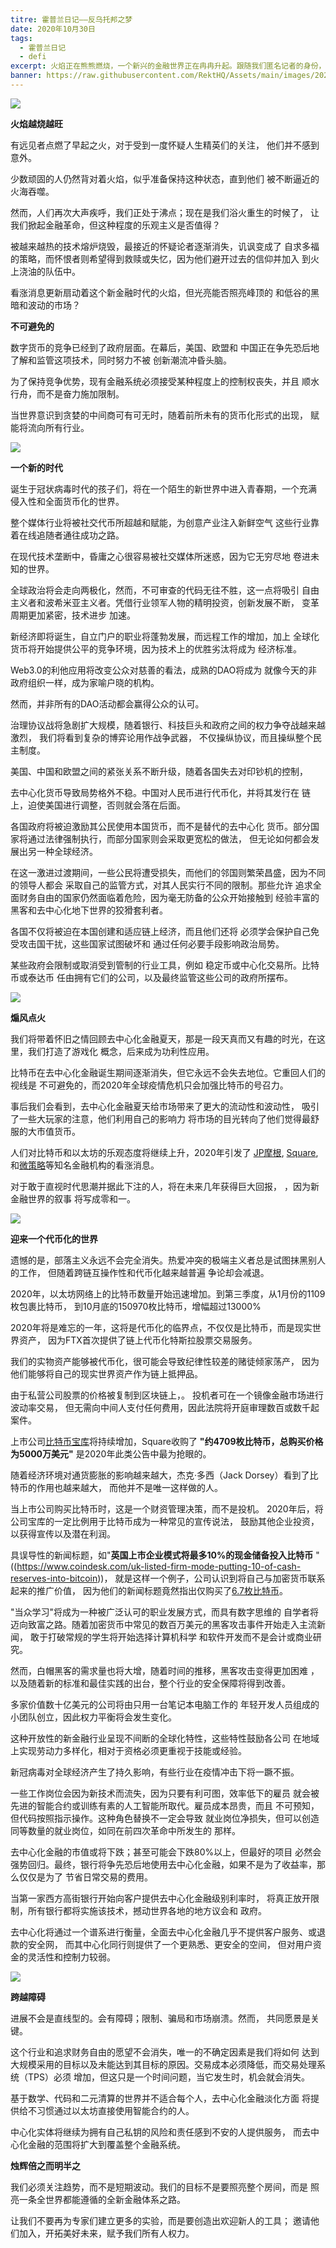 ```yaml
---
titre: 霍普兰日记——反乌托邦之梦
date: 2020年10月30日
tags:
  - 霍普兰日记
  - defi
excerpt: 火焰正在熊熊燃烧，一个新兴的金融世界正在冉冉升起。跟随我们匿名记者的身份， 探索金融的未来。
banner: https://raw.githubusercontent.com/RektHQ/Assets/main/images/2020/11/pasted-image-0.png
---
```


![](https://raw.githubusercontent.com/RektHQ/Assets/main/images/2020/11/pasted-image-0.png)

**火焰越烧越旺**

有远见者点燃了早起之火，对于受到一度怀疑人生精英们的关注， 
他们并不感到意外。

少数顽固的人仍然背对着火焰，似乎准备保持这种状态，直到他们
被不断逼近的火海吞噬。

然而，人们再次大声疾呼，我们正处于沸点；现在是我们浴火重生的时候了，
让我们掀起金融革命，但这种程度的乐观主义是否值得？

被越来越热的技术熔炉烧毁，最接近的怀疑论者逐渐消失，讥讽变成了
自求多福的策略，而怀恨者则希望得到救赎或失忆，因为他们避开过去的信仰并加入
到火上浇油的队伍中。

看涨消息更新扇动着这个新金融时代的火焰，但光亮能否照亮峰顶的
和低谷的黑暗和波动的市场？

**不可避免的**

数字货币的竞争已经到了政府层面。在幕后，美国、欧盟和
中国正在争先恐后地了解和监管这项技术，同时努力不被
创新潮流冲昏头脑。

为了保持竞争优势，现有金融系统必须接受某种程度上的控制权丧失，并且
顺水行舟，而不是奋力施加限制。

当世界意识到贪婪的中间商可有可无时，随着前所未有的货币化形式的出现，
赋能将流向所有行业。

![](https://raw.githubusercontent.com/RektHQ/Assets/main/images/2020/10/ship-heating-room-19th-century-.jpg)

**一个新的时代**

诞生于冠状病毒时代的孩子们，将在一个陌生的新世界中进入青春期，一个充满
侵入性和全面货币化的世界。

整个媒体行业将被社交代币所超越和赋能，为创意产业注入新鲜空气
这些行业靠着在线追随者通往成功之路。

在现代技术垄断中，昏庸之心很容易被社交媒体所迷惑，因为它无穷尽地
卷进未知的世界。

全球政治将会走向两极化，然而，不可审查的代码无往不胜，这一点将吸引
自由主义者和波希米亚主义者。凭借行业领军人物的精明投资，创新发展不断，
变革周期更加紧密，技术进步
加速。

新经济即将诞生，自立门户的职业将蓬勃发展，而远程工作的增加，加上
全球化货币将开始提供公平的竞争环境，因为技术上的优胜劣汰将成为
经济标准。

Web3.0的利他应用将改变公众对慈善的看法，成熟的DAO将成为
就像今天的非政府组织一样，成为家喻户晓的机构。

然而，并非所有的DAO活动都会赢得公众的认可。

治理协议战将急剧扩大规模，随着银行、科技巨头和政府之间的权力争夺战越来越激烈，
我们将看到复杂的博弈论用作战争武器，
不仅操纵协议，而且操纵整个民主制度。

美国、中国和欧盟之间的紧张关系不断升级，随着各国失去对印钞机的控制，

去中心化货币导致局势格外不稳。中国对人民币进行代币化，并将其发行在
链上，迫使美国进行调整，否则就会落在后面。

各国政府将被迫激励其公民使用本国货币，而不是替代的去中心化
货币。部分国家将通过法律强制执行，而部分国家则会采取更宽松的做法，
但无论如何都会发展出另一种全球经济。

在这一激进过渡期间，一些公民将遭受损失，而他们的邻国则繁荣昌盛，因为不同的领导人都会
采取自己的监管方式，对其人民实行不同的限制。那些允许
追求全面财务自由的国家仍然面临着危险，因为毫无防备的公众开始接触到
经验丰富的黑客和去中心化地下世界的狡猾套利者。

各国不仅将被迫在本国创建和适应链上经济，而且他们还将
必须学会保护自己免受攻击国干扰，这些国家试图破坏和
通过任何必要手段影响政治局势。

某些政府会限制或取消受到管制的行业工具，例如
稳定币或中心化交易所。比特币或泰达币
任由拥有它们的公司，以及最终监管这些公司的政府所摆布。

![](https://raw.githubusercontent.com/RektHQ/Assets/main/images/2020/10/image-7.png)

**煽风点火**

我们将带着怀旧之情回顾去中心化金融夏天，那是一段天真而又有趣的时光，在这里，我们打造了游戏化
概念，后来成为功利性应用。

比特币在去中心化金融诞生期间逐渐消失，但它永远不会失去地位。它重回人们的视线是
不可避免的，而2020年全球疫情危机只会加强比特币的号召力。

事后我们会看到，去中心化金融夏天给市场带来了更大的流动性和波动性， 
吸引了一些大玩家的注意，他们利用自己的影响力
将市场的目光转向了他们觉得最舒服的大市值货币。

人们对比特币和以太坊的乐观态度将继续上升，2020年引发了
[JP摩根](https://markets.businessinsider.com/currencies/news/jpmorgan-launches-blockchain-divison-onyx-jpm-coin-tech-use-2020-10-1029733602), 
[Square](https://www.cnbc.com/2020/10/08/square-buys-50-million-in-bitcoin-says-cryptocurrency-aligns-with-companys-purpose.html#:~:text=Payment%20company%20Square%20is%20buying,the%20second%20quarter%20of%202020.), 
和[微策略](https://news.bitcoin.com/nasdaq-microstrategy-bitcoin-425-million/#:~:text=On%20September%2014%2C%202020%2C%20Microstrategy,inclusive%20of%20fees%20and%20expenses.)等知名金融机构的看涨消息。

对于敢于直视时代思潮并据此下注的人，将在未来几年获得巨大回报，
，因为新金融世界的叙事
将写成零和一。

![](https://raw.githubusercontent.com/RektHQ/Assets/main/images/2020/10/2Kley_Krupp.sm.jpg)

**迎来一个代币化的世界**

遗憾的是，部落主义永远不会完全消失。热爱冲突的极端主义者总是试图抹黑别人的工作，
但随着跨链互操作性和代币化越来越普遍
争论却会减退。

2020年，以太坊网络上的比特币数量开始迅速增加。到第三季度，从1月份的1109枚包裹比特币，
到10月底的150970枚比特币，增幅超过13000%

2020年将是难忘的一年，这将是代币化的临界点，不仅仅是比特币，而是现实世界资产，
因为FTX首次提供了链上代币化特斯拉股票交易服务。

我们的实物资产能够被代币化，很可能会导致纪律性较差的赌徒倾家荡产，
因为他们能够将自己的现实世界资产作为链上抵押品。

由于私营公司股票的价格被复制到区块链上，。
投机者可在一个镜像金融市场进行波动率交易，
但无需向中间人支付任何费用，因此法院将开庭审理数百或数千起案件。

上市公司[比特币宝库]((https://bitcointreasuries.org/))将持续增加，Square收购了 **"约4709枚比特币，总购买价格为5000万美元"**
是2020年此类公告中最为抢眼的。

随着经济环境对通货膨胀的影响越来越大，杰克·多西（Jack Dorsey）看到了比特币的作用也越来越大，
而他并不是唯一这样做的人。

当上市公司购买比特币时，这是一个财资管理决策，而不是投机。
2020年后，将公司宝库的一定比例用于比特币成为一种常见的宣传说法，
鼓励其他企业投资，以获得宣传以及潜在利润。

具误导性的新闻标题，如"**英国上市企业模式将最多10%的现金储备投入比特币** "((https://www.coindesk.com/uk-listed-firm-mode-putting-10-of-cash-reserves-into-bitcoin))，
就是这样一个例子，公司认识到将自己与加密货币联系起来的推广价值，
因为他们的新闻标题竟然指出仅购买了[6.7枚比特币]((https://www.londonstockexchange.com/news-article/MODE/interim-results-for-the-period-ended-30-june-2020/14716173))。

"当众学习"将成为一种被广泛认可的职业发展方式，而具有数字思维的
自学者将迈向致富之路。随着加密货币中常见的数百万美元的黑客攻击事件开始走入主流新闻，
敢于打破常规的学生将开始选择计算机科学
和软件开发而不是会计或商业研究。

然而，白帽黑客的需求量也将大增，随着时间的推移，黑客攻击变得更加困难
，以及随着新的标准和最佳实践的出台，整个行业的安全保障将得到改善。

多家价值数十亿美元的公司将由只用一台笔记本电脑工作的
年轻开发人员组成的小团队创立，因此权力平衡将会发生变化。

这种开放性的新金融行业呈现不间断的全球化特性，这些特性鼓励各公司
在地域上实现劳动力多样化，相对于资格必须更重视于技能或经验。

新冠病毒对全球经济产生了持久影响，有些行业在疫情冲击下将一蹶不振。

一些工作岗位会因为新技术而流失，因为只要有利可图，效率低下的雇员
就会被先进的智能合约或训练有素的人工智能所取代。雇员成本昂贵，而且
不可预知，但代码按照指示操作。这种角色替换不一定会导致
就业岗位净损失，但可以创造同等数量的就业岗位，如同在前四次革命中所发生的
那样。

去中心化金融的市值或将下跌；甚至可能会下跌80%以上，但最好的项目
必然会强势回归。最终，银行将争先恐后地使用去中心化金融，如果不是为了收益率，那么仅仅是为了
节省日常交易的费用。

当第一家西方高街银行开始向客户提供去中心化金融级别利率时，
将真正放开限制，所有银行都将实施该技术，撼动世界各地的地方议会和
政府。

去中心化将通过一个谱系进行衡量，全面去中心化金融几乎不提供客户服务、或退款的安全网，
而其中心化同行则提供了一个更熟悉、更安全的空间，
但对用户资金的灵活性和控制力较弱。

![](https://raw.githubusercontent.com/RektHQ/Assets/main/images/2020/10/ironworks-1.jpg)

**跨越障碍**

进展不会是直线型的。会有障碍；限制、骗局和市场崩溃。然而，
共同愿景是关键。

这个行业和追求财务自由的愿望不会消失，唯一的不确定因素是我们将如何
达到大规模采用的目标以及未能达到其目标的原因。交易成本必须降低，而交易处理系统（TPS）必须
增加，但这只是一个时间问题，当它发生时，机会就会消失。

基于数学、代码和二元清算的世界并不适合每个人，去中心化金融淡化方面
将提供给不习惯通过以太坊直接使用智能合约的人。

中心化实体将继续为拥有自己私钥的风险和责任感到不安的人提供服务，
而去中心化金融的范围将扩大到覆盖整个金融系统。

**烛辉倍之而明半之**

我们必须关注趋势，而不是短期波动。我们的目标不是要照亮整个房间，而是
照亮一条全世界都能遵循的全新金融体系之路。

让我们不要再为专家们建立更多的实验，而是要创造出欢迎新人的工具；
邀请他们加入，开拓美好未来，赋予我们所有人权力。
